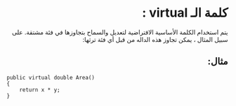 <div dir=rtl>

# كلمة الـ virtual :
يتم استخدام الكلمة الأساسية الافتراضية لتعديل والسماح بتجاوزها في فئة مشتقة. على سبيل المثال ، يمكن تجاوز هذه الداله من قبل أي فئة ترثها:


 ## مثال: 
 
<div dir=ltr>

```
public virtual double Area()
{
    return x * y;
}
```
</div>

</div>
